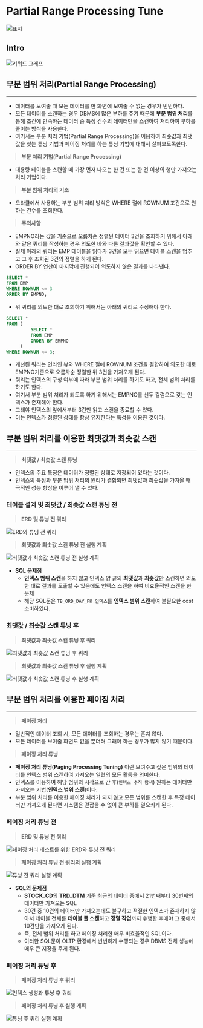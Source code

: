 # Partial Range Processing Tune

![표지](https://github.com/SeokRae/TIL/blob/master/database/images/oracle/partial_range_process/partial_range_process.001.jpeg)

## Intro

![키워드 그래프](https://github.com/SeokRae/TIL/blob/master/database/images/oracle/partial_range_process/partial_range_process.002.jpeg)

## 부분 범위 처리(Partial Range Processing) 

---

- 데이터를 보여줄 때 모든 데이터를 한 화면에 보여줄 수 없는 경우가 빈번하다.
- 모든 데이터를 스캔하는 경우 DBMS에 많은 부하를 주기 때문에 **부분 범위 처리**를 통해 조건에 만족하는 데이터 중 특정 건수의 데이터만을 스캔하여 처리하여 부하를 줄이는 방식을 사용한다.
- 여기서는 부분 처리 기법(Partial Range Processing)을 이용하여 최솟값과 최댓값을 찾는 튜닝 기법과 페이징 처리를 하는 튜닝 기법에 대해서 살펴보도록한다.

> **부분 처리 기법(Partial Range Processing)**

- 대용량 테이블을 스캔할 때 가장 먼저 나오는 한 건 또는 한 건 이상의 행만 가져오는 처리 기법이다.

> **부분 범위 처리의 기초**

- 오라클에서 사용하는 부분 범위 처리 방식은 WHERE 절에 ROWNUM 조건으로 원하는 건수를 조회한다.

> **주의사항**

- EMPNO라는 값을 기준으로 오름차순 정렬된 데이터 3건을 조회하기 위해서 아래와 같은 쿼리를 작성하는 경우 의도한 바와 다른 결과값을 확인할 수 있다.
- 실제 아래의 쿼리는 EMP 테이블을 읽다가 3건을 모두 읽으면 테이블 스캔을 멈추고 그 후 조회된 3건의 정렬을 하게 된다.
- ORDER BY 연산이 마지막에 진행되어 의도하지 않은 결과를 나타낸다.

```sql
SELECT *
FROM EMP
WHERE ROWNUM <= 3
ORDER BY EMPNO;
```

- 위 쿼리를 의도한 대로 조회하기 위해서는 아래의 쿼리로 수정해야 한다.

```sql
SELECT *
FROM (
         SELECT *
         FROM EMP
         ORDER BY EMPNO
     )
WHERE ROWNUM <= 3;
```

- 개선된 쿼리는 인라인 뷰와 WHERE 절에 ROWNUM 조건을 결합하여 의도한 대로 EMPNO기준으로 오름차순 정렬한 뒤 3건을 가져오게 된다.
- 쿼리는 인덱스의 구성 여부에 따라 부분 범위 처리를 하기도 하고, 전체 범위 처리를 하기도 한다.
- 여기서 부분 범위 처리가 되도록 하기 위해서는 EMPNO를 선두 컬럼으로 갖는 인덱스가 존재해야 한다.
- 그래야 인덱스의 앞에서부터 3건만 읽고 스캔을 종료할 수 있다.
- 이는 인덱스가 정렬된 상태를 항상 유지한다는 특성을 이용한 것이다.

## 부분 범위 처리를 이용한 최댓값과 최솟값 스캔

---

> **최댓값 / 최솟값 스캔 튜닝**

- 인덱스의 주요 특징은 데이터가 정렬된 상태로 저장되어 있다는 것이다.
- 인덱스의 특징과 부분 범위 처리의 원리가 결합되면 최댓값과 최솟값을 가져올 때 극적인 성능 향상을 이루어 낼 수 있다.

### 테이블 설계 및 최댓값 / 최솟값 스캔 튜닝 전

> **ERD 및 튜닝 전 쿼리**

![ERD와 튜닝 전 쿼리](https://github.com/SeokRae/TIL/blob/master/database/images/oracle/partial_range_process/partial_range_process.003.jpeg)

> **최댓값과 최솟값 스캔 튜닝 전 실행 계획**

![최댓값과 최솟값 스캔 튜닝 전 실행 계획](https://github.com/SeokRae/TIL/blob/master/database/images/oracle/partial_range_process/partial_range_process.004.jpeg)

- **SQL 문제점**
	- **인덱스 범위 스캔**을 하지 않고 인덱스 양 끝의 **최댓값**과 **최솟값**만 스캔하면 의도한 대로 결과를 도출할 수 있음에도 인덱스 스캔을 하여 비효율적인 스캔을 한 문제
	- 해당 SQL문은 `TB_ORD_DAY_PK 인덱스`를 **인덱스 범위 스캔**하여 불필요한 cost 소비하였다.

### 최댓값 / 최솟값 스캔 튜닝 후

> **최댓값과 최솟값 스캔 튜닝 후 쿼리**

![최댓값과 최솟값 스캔 튜닝 후 쿼리](https://github.com/SeokRae/TIL/blob/master/database/images/oracle/partial_range_process/partial_range_process.005.jpeg)

> **최댓값과 최솟값 스캔 튜닝 후 실행 계획**

![최댓값과 최솟값 스캔 튜닝 후 실행 계획](https://github.com/SeokRae/TIL/blob/master/database/images/oracle/partial_range_process/partial_range_process.006.jpeg)

## 부분 범위 처리를 이용한 페이징 처리

---

> **페이징 처리**

- 일반적인 데이터 조회 시, 모든 데이터를 조회하는 경우는 흔치 않다. 
- 모든 데이터를 보여줄 화면도 없을 뿐더러 그래야 하는 경우가 많지 않기 때문이다.

> **페이징 처리 튜닝**

- **페이징 처리 튜닝(Paging Processing Tuning)** 이란 보여주고 싶은 범위의 데이터를 인덱스 범위 스캔하여 가져오는 일련의 모든 활동을 의미한다.
- 인덱스를 이용하여 해당 범위의 시작으로 간 후(`인덱스 수직 탐색`) 원하는 데이터만 가져오는 기법(**인덱스 범위 스캔**)이다.
- 부분 범위 처리를 이용한 페이징 처리가 되지 않고 모든 범위를 스캔한 후 특정 데이터만 가져오게 된다면 시스템은 걷잡을 수 없이 큰 부하를 일으키게 된다.

### 페이징 처리 튜닝 전

> **ERD 및 튜닝 전 쿼리**

![페이징 처리 테스트를 위한 ERD와 튜닝 전 쿼리](https://github.com/SeokRae/TIL/blob/master/database/images/oracle/partial_range_process/partial_range_process.007.jpeg)

> **페이징 처리 튜닝 전 쿼리의 실행 계획**

![튜닝 전 쿼리 실행 계획](https://github.com/SeokRae/TIL/blob/master/database/images/oracle/partial_range_process/partial_range_process.008.jpeg)

- **SQL의 문제점**
	- **STOCK_CD**의 **TRD_DTM** 기준 최근의 데이터 중에서 21번째부터 30번째의 데이터만 가져오는 SQL
	- 30건 중 10건의 데이터만 가져오는데도 불구하고 적절한 인덱스가 존재하지 않아서 테이블 전체를 **테이블 풀 스캔**하고 **정렬 작업**까지 수행한 후에야 그 중에서 10건만을 가져오게 된다.
	- 즉, 전체 범위 처리를 하고 페이징 처리한 매우 비효율적인 SQL이다.
	- 이러한 SQL문이 OLTP 환경에서 빈번하게 수행되는 경우 DBMS 전체 성능에 매우 큰 지장을 주게 된다.
	
### 페이징 처리 튜닝 후

> **페이징 처리 튜닝 후 쿼리**

![인덱스 생성과 튜닝 후 쿼리](https://github.com/SeokRae/TIL/blob/master/database/images/oracle/partial_range_process/partial_range_process.009.jpeg)

> **페이징 처리 튜닝 후 실행 계획**

![튜닝 후 쿼리 실행 계획](https://github.com/SeokRae/TIL/blob/master/database/images/oracle/partial_range_process/partial_range_process.010.jpeg)
